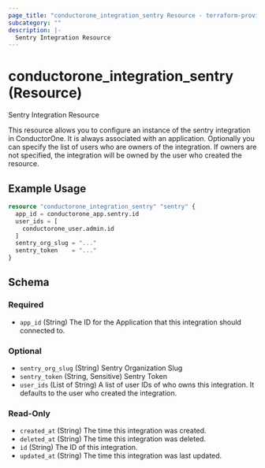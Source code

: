 ```yaml
---
page_title: "conductorone_integration_sentry Resource - terraform-provider-conductorone"
subcategory: ""
description: |-
  Sentry Integration Resource
---
```


# conductorone_integration_sentry (Resource)

Sentry Integration Resource

This resource allows you to configure an instance of the sentry integration in ConductorOne.
It is always associated with an application. Optionally you can specify the list of users who are owners of the integration.
If owners are not specified, the integration will be owned by the user who created the resource.

## Example Usage

```terraform
resource "conductorone_integration_sentry" "sentry" {
  app_id = conductorone_app.sentry.id
  user_ids = [
    conductorone_user.admin.id
  ]
  sentry_org_slug = "..."
  sentry_token    = "..."
}
```

<!-- schema generated by tfplugindocs -->
## Schema

### Required

- `app_id` (String) The ID for the Application that this integration should connected to.

### Optional

- `sentry_org_slug` (String) Sentry Organization Slug
- `sentry_token` (String, Sensitive) Sentry Token
- `user_ids` (List of String) A list of user IDs of who owns this integration. It defaults to the user who created the integration.

### Read-Only

- `created_at` (String) The time this integration was created.
- `deleted_at` (String) The time this integration was deleted.
- `id` (String) The ID of this integration.
- `updated_at` (String) The time this integration was last updated.
